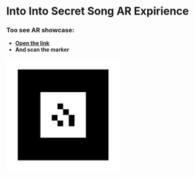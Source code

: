 # Into Into Secret Song AR Expirience

### Too see AR showcase:
- **[Open the link](https://bobunderforest.github.io/into-into-web-ar/)**
- **And scan the marker**

<img src="https://github.com/bobunderforest/into-into-web-ar/blob/main/static/data/pattern-image.png?raw=true" width="300">

